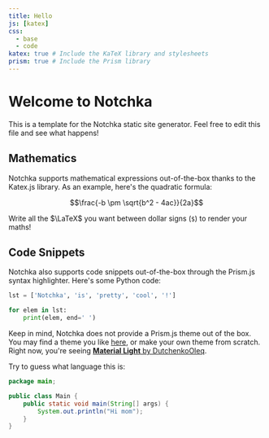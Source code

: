 ```yaml
---
title: Hello
js: [katex]
css:
  - base
  - code
katex: true # Include the KaTeX library and stylesheets
prism: true # Include the Prism library
---
```


# Welcome to Notchka

This is a template for the Notchka static site generator. Feel free to edit this file and see what happens!

## Mathematics

Notchka supports mathematical expressions out-of-the-box thanks to the Katex.js library. As an example, here's the quadratic formula:

$$\frac{-b \pm \sqrt{b^2 - 4ac}}{2a}$$

Write all the $\LaTeX$ you want between dollar signs (`$`) to render your maths!

## Code Snippets

Notchka also supports code snippets out-of-the-box through the Prism.js syntax highlighter. Here's some Python code:

```py
lst = ['Notchka', 'is', 'pretty', 'cool', '!']

for elem in lst:
    print(elem, end=' ')
```

Keep in mind, Notchka does not provide a Prism.js theme out of the box. You may find a theme you like [here](https://github.com/PrismJS/prism-themes), or make your own theme from scratch. Right now, you're seeing [**Material Light** by DutchenkoOleq](https://github.com/PrismJS/prism-themes/blob/master/themes/prism-material-light.css).

Try to guess what language this is:

```java
package main;

public class Main {
    public static void main(String[] args) {
        System.out.println("Hi mom");
    }
}
```
